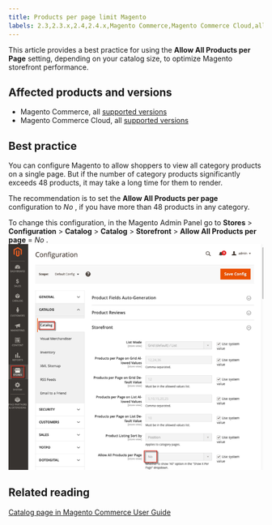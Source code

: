```yaml
---
title: Products per page limit Magento
labels: 2.3,2.3.x,2.4,2.4.x,Magento Commerce,Magento Commerce Cloud,allow all products,best practices,performance,products per page
---
```


This article provides a best practice for using the **Allow All Products per Page** setting, depending on your catalog size, to optimize Magento storefront performance.

## Affected products and versions

* Magento Commerce, all [supported versions](https://magento.com/sites/default/files/magento-software-lifecycle-policy.pdf) 
* Magento Commerce Cloud, all [supported versions](https://magento.com/sites/default/files/magento-software-lifecycle-policy.pdf) 

## Best practice

You can configure Magento to allow shoppers to view all category products on a single page. But if the number of category products significantly exceeds 48 products, it may take a long time for them to render.

The recommendation is to set the **Allow All Products per page** configuration to *No* , if you have more than 48 products in any category.

To change this configuration, in the Magento Admin Panel go to **Stores** > **Configuration** > **Catalog** > **Catalog** > **Storefront** > **Allow All Products per page** = *No* .
![magento_allow_all_products_per_page_2.4.1.png](assets/magento_allow_all_products_per_page_2.4.1.png)

## Related reading

 [Catalog page in Magento Commerce User Guide](https://docs.magento.com/user-guide/configuration/catalog/catalog.html) 